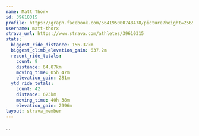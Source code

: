 ```yaml
---
name: Matt Thorx
id: 39610315
profile: https://graph.facebook.com/564195000748478/picture?height=256&width=256
username: matt-thorx
strava_url: https://www.strava.com/athletes/39610315
stats:
  biggest_ride_distance: 156.37km
  biggest_climb_elevation_gain: 637.2m
  recent_ride_totals:
    count: 9
    distance: 64.87km
    moving_time: 05h 47m
    elevation_gain: 281m
  ytd_ride_totals:
    count: 42
    distance: 623km
    moving_time: 40h 38m
    elevation_gain: 2996m
layout: strava_member
--- 
```

...
